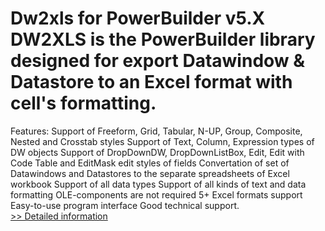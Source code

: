 # Dw2xls for PowerBuilder v5.X<br />DW2XLS is the PowerBuilder library designed for export Datawindow & Datastore to an Excel format with cell's formatting.

Features:
Support of Freeform, Grid, Tabular, N-UP, Group, Composite, Nested and Crosstab styles
Support of Text, Column, Expression types of DW objects
Support of DropDownDW, DropDownListBox, Edit, Edit with Code Table and EditMask edit styles of fields
Convertation of set of Datawindows and Datastores to the separate spreadsheets of Excel workbook
Support of all data types
Support of all kinds of text and data formatting
OLE-components are not required
5+ Excel formats support
Easy-to-use program interface
Good technical support.<br />[>> Detailed information](https://secure.shareit.com/shareit/product.html?productid=207002&affiliateid=200057808)